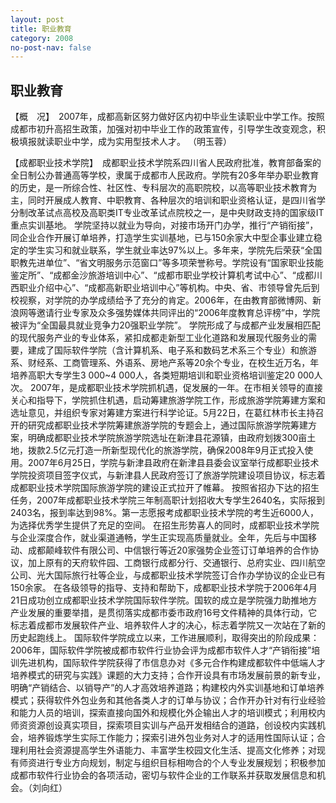 ```yaml
---
layout: post
title: 职业教育
category: 2008
no-post-nav: false
---
```


##  职业教育

【概　况】　2007年，成都高新区努力做好区内初中毕业生读职业中学工作。按照成都市初升高招生政策，加强对初中毕业工作的政策宣传，引导学生改变观念，积极填报就读职业中学，成为实用型技术人才。
（明玉蓉）
 
【成都职业技术学院】　成都职业技术学院系四川省人民政府批准，教育部备案的全日制公办普通高等学校，隶属于成都市人民政府。学院有20多年举办职业教育的历史，是一所综合性、社区性、专科层次的高职院校，以高等职业技术教育为主，同时开展成人教育、中职教育、各种层次的培训和职业资格认证，是四川省学分制改革试点高校及高职类IT专业改革试点院校之一，是中央财政支持的国家级IT重点实训基地。
学院坚持以就业为导向，对接市场开门办学，推行“产销衔接”，同企业合作开展订单培养，打造学生实训基地，已与150余家大中型企事业建立稳定的学生实习和就业联系，学生就业率达97%以上。多年来，学院先后荣获“全国职教先进单位”、“省文明服务示范窗口”等多项荣誉称号。学院设有“国家职业技能鉴定所”、“成都金沙旅游培训中心”、“成都市职业学校计算机考试中心”、“成都川西职业介绍中心”、“成都高新职业培训中心”等机构。中央、省、市领导曾先后到校视察，对学院的办学成绩给予了充分的肯定。2006年，在由教育部微博网、新浪网等邀请行业专家及众多强势媒体共同评出的“2006年度教育总评榜”中，学院被评为“全国最具就业竞争力20强职业学院”。
学院形成了与成都产业发展相匹配的现代服务产业的专业体系，紧扣成都走新型工业化道路和发展现代服务业的需要，建成了国际软件学院（含计算机系、电子系和数码艺术系三个专业）和旅游系、财经系、工商管理系、外语系、房地产系等20余个专业，在校生近万名，年培养高职大专学生3 000~4 000人，各类短期培训和职业资格培训鉴定20 000人次。
2007年，是成都职业技术学院抓机遇，促发展的一年。在市相关领导的直接关心和指导下，学院抓住机遇，启动筹建旅游学院工作，形成旅游学院筹建方案和选址意见，并组织专家对筹建方案进行科学论证。5月22日，在葛红林市长主持召开的研究成都职业技术学院筹建旅游学院的专题会上，通过国际旅游学院筹建方案，明确成都职业技术学院旅游学院选址在新津县花源镇，由政府划拨300亩土地，拨款2.5亿元打造一所新型现代化的旅游学院，确保2008年9月正式投入使用。2007年6月25日，学院与新津县政府在新津县县委会议室举行成都职业技术学院投资项目签字仪式，与新津县人民政府签订了旅游学院建设项目协议，标志着成都职业技术学院国际旅游学院的建设正式拉开了帷幕。
按照省招办下达的招生任务，2007年成都职业技术学院三年制高职计划招收大专学生2640名，实际报到2403名，报到率达到98%。第一志愿报考成都职业技术学院的考生近6000人，为选择优秀学生提供了充足的空间。
在招生形势喜人的同时，成都职业技术学院与企业深度合作，就业渠道通畅，学生正实现高质量就业。全年，先后与中国移动、成都颠峰软件有限公司、中信银行等近20家强势企业签订订单培养的合作协议，加上原有的天府软件园、工商银行成都分行、交通银行、总府实业、四川航空公司、光大国际旅行社等企业，与成都职业技术学院签订合作办学协议的企业已有150余家。
在各级领导的指导、支持和帮助下，成都职业技术学院于2006年4月21日成功创立成都职业技术学院国际软件学院。国软的成立是学院强力助推地方产业发展的重要举措，是贯彻落实成都市委市政府16号文件精神的具体行动，它标志着成都市发展软件产业、培养软件人才的决心，标志着学院又一次站在了新的历史起跑线上。
国际软件学院成立以来，工作进展顺利，取得突出的阶段成果：2006年，国际软件学院被成都市软件行业协会评为成都市软件人才“产销衔接”培训先进机构，国际软件学院获得了市信息办对《多元合作构建成都软件中低端人才培养模式的研究与实践》课题的大力支持；合作开设具有市场发展前景的新专业，明确“产销结合、以销导产”的人才高效培养道路；构建校内外实训基地和订单培养模式；获得软件外包业务和其他各类人才的订单与协议；合作开办针对有行业经验和能力人员的培训，探索直接向国外和规模化外企输出人才的培训模式；利用校内师资资源创设真实项目，探索项目实训与产品开发相结合的道路，创设校内实践机会，培养锻炼学生实际工作能力；探索引进外包业务对人才的适用性国际认证；合理利用社会资源提高学生外语能力、丰富学生校园文化生活、提高文化修养；对现有师资进行专业方向规划，制定与组织目标相吻合的个人专业发展规划；积极参加成都市软件行业协会的各项活动，密切与软件企业的工作联系并获取发展信息和机会。（刘向红）
 